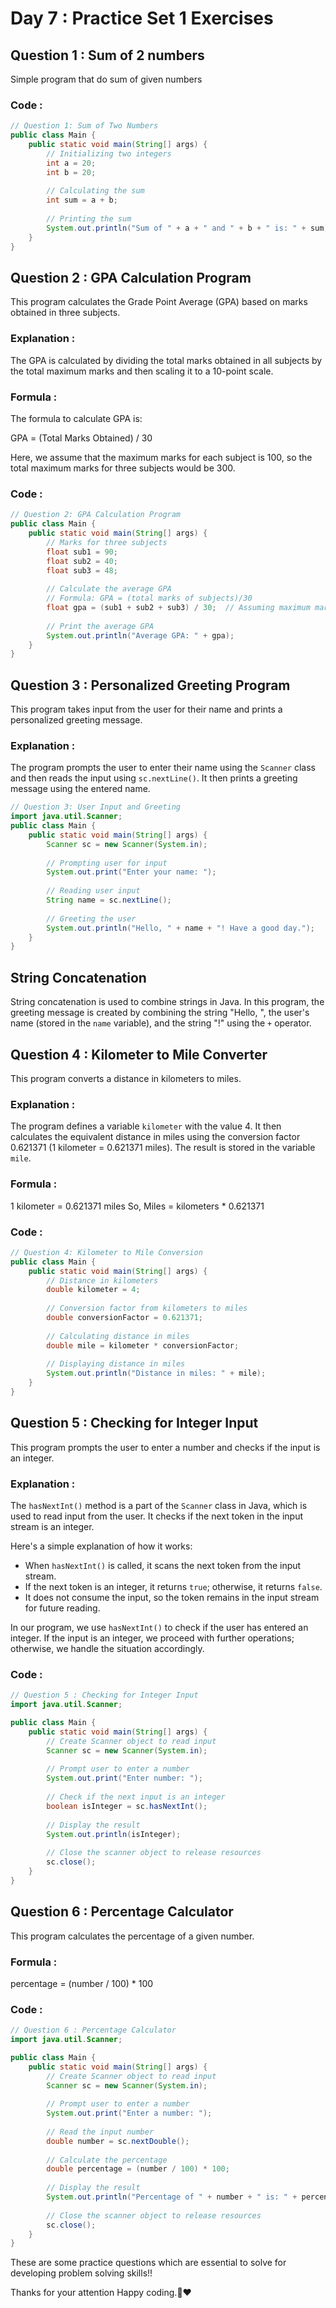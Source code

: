 # Day 7 :  Practice Set 1 Exercises

## Question 1 : Sum of 2 numbers
Simple program that do sum of given numbers

### Code :

```java
// Question 1: Sum of Two Numbers
public class Main {
    public static void main(String[] args) {
        // Initializing two integers
        int a = 20;
        int b = 20;
        
        // Calculating the sum
        int sum = a + b;
        
        // Printing the sum
        System.out.println("Sum of " + a + " and " + b + " is: " + sum);
    }
}
```
## Question 2 : GPA Calculation Program

This program calculates the Grade Point Average (GPA) based on marks obtained in three subjects.

### Explanation :

The GPA is calculated by dividing the total marks obtained in all subjects by the total maximum marks and then scaling it to a 10-point scale.

### Formula :

The formula to calculate GPA is:

GPA = (Total Marks Obtained) / 30

Here, we assume that the maximum marks for each subject is 100, so the total maximum marks for three subjects would be 300.

### Code :

```java
// Question 2: GPA Calculation Program
public class Main {
    public static void main(String[] args) {
        // Marks for three subjects
        float sub1 = 90; 
        float sub2 = 40; 
        float sub3 = 48;
        
        // Calculate the average GPA
        // Formula: GPA = (total marks of subjects)/30
        float gpa = (sub1 + sub2 + sub3) / 30;  // Assuming maximum marks for each subject is 100, so total maximum marks = 300
        
        // Print the average GPA
        System.out.println("Average GPA: " + gpa);
    }
}
```
## Question 3 : Personalized Greeting Program

This program takes input from the user for their name and prints a personalized greeting message.

### Explanation :

The program prompts the user to enter their name using the `Scanner` class and then reads the input using `sc.nextLine()`. It then prints a greeting message using the entered name.

```java
// Question 3: User Input and Greeting
import java.util.Scanner;
public class Main {
    public static void main(String[] args) {
        Scanner sc = new Scanner(System.in);
        
        // Prompting user for input
        System.out.print("Enter your name: ");
        
        // Reading user input
        String name = sc.nextLine();
        
        // Greeting the user
        System.out.println("Hello, " + name + "! Have a good day.");
    }
}
```

## String Concatenation 
String concatenation is used to combine strings in Java. In this program, the greeting message is created by combining the string "Hello, ", the user's name (stored in the `name` variable), and the string "!" using the `+` operator.

## Question 4 : Kilometer to Mile Converter

This program converts a distance in kilometers to miles.

### Explanation :

The program defines a variable `kilometer` with the value 4. It then calculates the equivalent distance in miles using the conversion factor 0.621371 (1 kilometer = 0.621371 miles). The result is stored in the variable `mile`.

###  Formula :
1 kilometer  =  0.621371 miles
So,
Miles = kilometers *  0.621371 

### Code :

```java
// Question 4: Kilometer to Mile Conversion
public class Main {
    public static void main(String[] args) {
        // Distance in kilometers
        double kilometer = 4;
        
        // Conversion factor from kilometers to miles
        double conversionFactor = 0.621371;
        
        // Calculating distance in miles
        double mile = kilometer * conversionFactor;
        
        // Displaying distance in miles
        System.out.println("Distance in miles: " + mile);
    }
}
```

## Question 5 : Checking for Integer Input

This program prompts the user to enter a number and checks if the input is an integer.

### Explanation :

The `hasNextInt()` method is a part of the `Scanner` class in Java, which is used to read input from the user. It checks if the next token in the input stream is an integer. 

Here's a simple explanation of how it works:

- When `hasNextInt()` is called, it scans the next token from the input stream.
- If the next token is an integer, it returns `true`; otherwise, it returns `false`.
- It does not consume the input, so the token remains in the input stream for future reading.

In our program, we use `hasNextInt()` to check if the user has entered an integer. If the input is an integer, we proceed with further operations; otherwise, we handle the situation accordingly.

### Code :

```java
// Question 5 : Checking for Integer Input 
import java.util.Scanner;

public class Main {
    public static void main(String[] args) {
        // Create Scanner object to read input
        Scanner sc = new Scanner(System.in);
        
        // Prompt user to enter a number
        System.out.print("Enter number: ");
        
        // Check if the next input is an integer
        boolean isInteger = sc.hasNextInt();
        
        // Display the result
        System.out.println(isInteger);
        
        // Close the scanner object to release resources
        sc.close();
    }
}
```

## Question 6 :  Percentage Calculator

This program calculates the percentage of a given number.

### Formula :
percentage = (number / 100) * 100

### Code :

```java
// Question 6 : Percentage Calculator 
import java.util.Scanner;

public class Main {
    public static void main(String[] args) {
        // Create Scanner object to read input
        Scanner sc = new Scanner(System.in);
        
        // Prompt user to enter a number
        System.out.print("Enter a number: ");
        
        // Read the input number
        double number = sc.nextDouble();
        
        // Calculate the percentage
        double percentage = (number / 100) * 100;
        
        // Display the result
        System.out.println("Percentage of " + number + " is: " + percentage + "%");
        
        // Close the scanner object to release resources
        sc.close();
    }
}
```
These are some practice questions which are essential to solve for developing problem solving skills!!

Thanks for your attention Happy coding.🙏❤️






